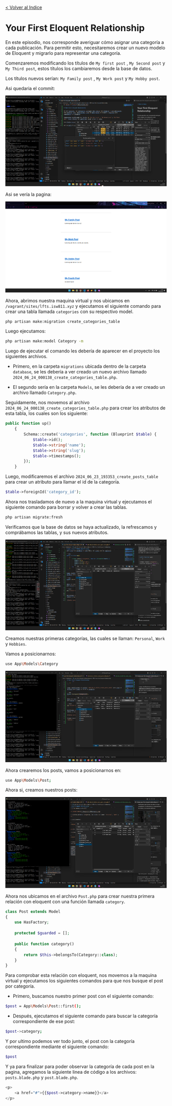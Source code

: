 [< Volver al Indice](/Docs/readme.md/)

# Your First Eloquent Relationship

En este episodio, nos corresponde averiguar cómo asignar una categoría a cada publicación. Para permitir esto, necesitaremos crear un nuevo modelo de Eloquent y migrarlo para representar una categoría.

Comenzaremos modificando los títulos de `My first post` , `My Second post` y `My Third post`, estos títulos los cambiaremos desde la base de datos.

Los títulos nuevos serían:  `My Family post` , `My Work post` y `My Hobby post`.

Asi quedaria el commit:

![commit](./images/24.1%20upgrade.png)

Asi se vería la pagina:

![Nuevos títulos](./images/24.2%20page.png)

Ahora, abrimos nuestra maquina virtual y nos ubicamos en `/vagrant/sites/lfts.isw811.xyz` y ejecutamos el siguiente comando para crear una tabla llamada `categories` con su respectivo model.

```bash
php artisan make:migration create_categories_table
```

Luego ejecutamos:

```bash
php artisan make:model Category -m
```

Luego de ejecutar el comando les debería de aparecer en el proyecto los siguientes archivos.

* Primero, en la carpeta `migrations` ubicada dentro de la carpeta `database`, se les debería a ver creado un nuevo archivo llamado `2024_06_24_000138_create_categories_table.php`.

* El segundo sería en la carpeta `Models`, se les debería de a ver creado un archivo llamado `Category.php`. 

Seguidamente, nos movemos al archivo `2024_06_24_000138_create_categories_table.php` para crear los atributos de esta tabla, los cuales son los siguiente:

```php
public function up()
    {
        Schema::create('categories', function (Blueprint $table) {
            $table->id();
            $table->string('name');
            $table->string('slug');
            $table->timestamps();
        });
    }
```

Luego, modificaremos el archivo `2024_06_23_193353_create_posts_table` para crear un atributo para llamar el id de la categoría.

```php  
$table->foreignId('category_id');
```

Ahora nos trasladamos de nuevo a la maquina virtual y ejecutamos el siguiente comando para borrar y volver a crear las tablas.

```bash
php artisan migrate:fresh
```

Verificamos que la base de datos se haya actualizado, la refrescamos y comprábamos las tablas, y sus nuevos atributos.

![Tablas actualizadas](./images/23.2%20category.png)

Creamos nuestras primeras categorías, las cuales se llaman: `Personal`, `Work` y `Hobbies`.

Vamos a posicionarnos:

```bash
use App\Models\Category
```

![category](./images/24.3%20create%20cate.png)

Ahora crearemos los posts, vamos a posicionarnos en:

```bash
use App\Models\Post;
```

Ahora si, creamos nuestros posts:

![Creación de posts](./images/24.4%20posts.png)

Ahora nos ubicamos en el archivo `Post.php` para crear nuestra primera relación con eloquent con una función llamada `category`.

```php
class Post extends Model
{
    use HasFactory;

    protected $guarded = [];
    
    public function category()
    {
        return $this->belongsTo(Category::class);
    }
}
```

Para comprobar esta relación con eloquent, nos movemos a la maquina virtual y ejecutamos los siguientes comandos para que nos busque el post por categoría.

* Primero, buscamos nuestro primer post con el siguiente comando:

```bash
$post = App\Models\Post::first();
```

* Después, ejecutamos el siguiente comando para buscar la categoría correspondiente de ese post:

```bash
$post->category;
```

Y por ultimo podemos ver todo junto, el post con la categoría correspondiente mediante el siguiente comando:

```bash
$post
```

Y ya para finalizar para poder observar la categoría de cada post en la pagina, agregamos la siguiente linea de código a los archivos: `posts.blade.php` y `post.blade.php`.

```php
<p>
    <a href="#">{{$post->category->name}}</a>
</p>
```